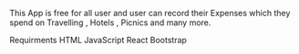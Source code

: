 This App is free for all user and user can record their Expenses which they spend on Travelling , Hotels , Picnics and many more.

Requirments
HTML
JavaScript
React
Bootstrap
